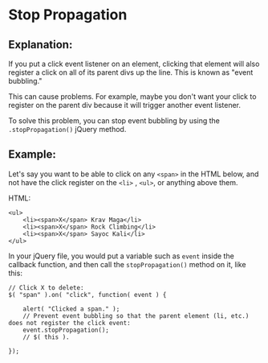 # Stop Propagation

## Explanation:

If you put a click event listener on an element, clicking that element will also register a click on all of its parent divs up the line. This is known as "event bubbling."

This can cause problems. For example, maybe you don't want your click to register on the parent div because it will trigger another event listener.

To solve this problem, you can stop event bubbling by using the `.stopPropagation()` jQuery method.

## Example:

Let's say you want to be able to click on any `<span>` in the HTML below, and not have the click register on the `<li>` , `<ul>`, or anything above them.

HTML:

```
<ul>
	<li><span>X</span> Krav Maga</li>
	<li><span>X</span> Rock Climbing</li>
	<li><span>X</span> Sayoc Kali</li>
</ul>
```

In your jQuery file, you would put a variable such as `event` inside the callback function, and then call the `stopPropagation()` method on it, like this:

```
// Click X to delete:
$( "span" ).on( "click", function( event ) {

	alert( "Clicked a span." );
	// Prevent event bubbling so that the parent element (li, etc.) does not register the click event:
	event.stopPropagation();
	// $( this ).

});
```
